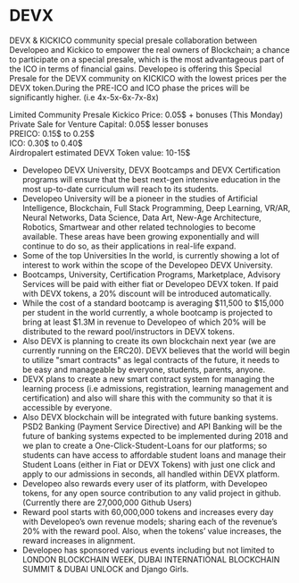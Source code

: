 # DEVX

DEVX & KICKICO community special presale collaboration between Developeo and Kickico to empower the real owners of Blockchain; a chance to participate on a special presale, which is the most advantageous part of the ICO in terms of financial gains. Developeo is offering this Special Presale for the DEVX community on KICKICO with the lowest prices per the DEVX token.During the PRE-ICO and ICO phase the prices will be significantly higher. (i.e 4x-5x-6x-7x-8x)

Limited Community Presale Kickico Price: 0.05$ + bonuses (This Monday)  
Private Sale for Venture Capital: 0.05$ lesser bonuses  
PREICO: 0.15$ to 0.25$  
ICO: 0.30$ to 0.40$  
Airdropalert estimated DEVX Token value: 10-15$

- Developeo DEVX University, DEVX Bootcamps and DEVX Certification programs will ensure that the best next-gen intensive education in the most up-to-date curriculum will reach to its students.
- Developeo University will be a pioneer in the studies of Artificial Intelligence, Blockchain, Full Stack Programming, Deep Learning, VR/AR, Neural Networks, Data Science, Data Art, New-Age Architecture, Robotics, Smartwear and other related technologies to become available. These areas have been growing exponentially and will continue to do so, as their applications in real-life expand.
- Some of the top Universities In the world, is currently showing a lot of interest to work within the scope of the Developeo DEVX University.
- Bootcamps, University, Certification Programs, Marketplace, Advisory Services will be paid with either fiat or Developeo DEVX token. If paid with DEVX tokens, a 20% discount will be introduced automatically.
- While the cost of a standard bootcamp is averaging $11,500 to $15,000  per student in the world currently, a whole bootcamp is projected to bring at least $1.3M in revenue to Developeo of which 20% will be distributed to the reward pool/instructors in DEVX tokens.
- Also DEVX is planning to create its own blockchain next year (we are currently running on the ERC20). DEVX believes that the world will begin to utilize "smart contracts" as legal contracts of the future, it needs to be easy and manageable by  everyone, students, parents, anyone.
- DEVX plans to create a new smart contract system for managing the learning process (i.e admissions, registration, learning management and certification) and also will share this with the community so that it is accessible by everyone.
- Also DEVX blockchain will be integrated with future banking systems. PSD2 Banking (Payment Service Directive)  and API Banking will be the future of banking systems expected to be implemented during 2018 and we plan to create a One-Click-Student-Loans for our platforms; so students can have access to affordable student loans and manage their Student Loans (either in Fiat or DEVX Tokens) with just one click and apply to our admissions in seconds, all handled within DEVX platform.
- Developeo also rewards every user of its platform, with Developeo tokens, for any open source contribution to any valid project in github. (Currently there are 27,000,000 Github Users)
- Reward pool starts with 60,000,000 tokens and increases every day with Developeo’s own revenue models; sharing each of the revenue’s 20% with the reward pool. Also, when the tokens’ value increases, the reward increases in alignment.
- Developeo has sponsored various events including but not limited to LONDON BLOCKCHAIN WEEK, DUBAI INTERNATIONAL BLOCKCHAIN SUMMIT & DUBAI UNLOCK and Django Girls.

